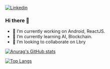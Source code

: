 [![Linkedin](https://content.linkedin.com/content/dam/me/business/en-us/amp/brand-site/v2/bg/Chinese-LI-Logo.svg.original.svg)](https://www.linkedin.com/in/lucaskempe/)

### Hi there 👋

- 🔭 I’m currently working on Android, ReactJS.
- 🌱 I’m currently learning AI, Blockchain.
- 👯 I’m looking to collaborate on Lbry


[![Anurag's GitHub stats](https://github-readme-stats.vercel.app/api?username=LuuOW&count_private=true&show_icons=true&theme=tokyonight)](https://github.com/LuuOW/github-readme-stats)

[![Top Langs](https://github-readme-stats.vercel.app/api/top-langs/?username=LuuOW&layout=compact&count_private=true&show_icons=true&theme=tokyonight)](https://github.com/LuuOW/github-readme-stats)
